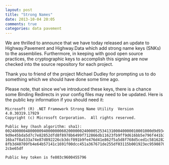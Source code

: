 ```yaml
---
layout: post
title: "Strong Names"
date: 2013-10-04 20:05
comments: true
categories: data pavement
---
```

We are thrilled to announce that we have today released an update to Highway.Pavement and Highway.Data which add strong name keys (SNKs) to the assemblies.  Furthermore, in keeping with good open source practices, the cryptographic keys to accomplish this signing are now checked into the source repository for each project.
<!--more-->
Thank you to friend of the project Michael Dudley for prompting us to do something which we should have done some time ago.

Please note, that since we've introduced these keys, there is a chance some Binding Redirects in your config files may need to be updated.  Here is the public key information if you should need it:

```
Microsoft (R) .NET Framework Strong Name Utility  Version 4.0.30319.17929
Copyright (c) Microsoft Corporation.  All rights reserved.

Public key (hash algorithm: sha1):
00240000048000009400000006020000002400005253413100040000010001000d9d9349bb0d52
9d9e45bda5d7c7e82852dfd8f8978b6499f712866db11623fb9ff9d616bb5e796f441b3ee5e681
16ba7f8a533a74e87d892226cb3dcf091b9fe476d41e862f5a5d8f768d5ced1c5816282ebdc7ef
8fb3d40709fb4e64b57141c1691f00dcc451a367671de255df03115b001923ec9590870772118e
2cbe65df

Public key token is fe803c9600455796
```
